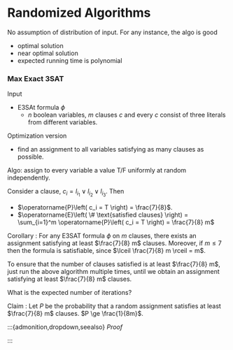 # Randomized Algorithms

No assumption of distribution of input. For any instance, the algo is good

- optimal solution
- near optimal solution
- expected running time is polynomial


### Max Exact 3SAT

Input
- E3SAt formula $\phi$
  - $n$ boolean variables, $m$ clauses $c$ and every $c$ consist of three literals from different variables.

Optimization version
- find an assignment to all variables satisfying as many clauses as possible.

Algo: assign to every variable a value T/F uniformly at random independently.

Consider a clause, $c_i = l_{i_1} \vee l_{i_2} \vee l_{i_3}$. Then
- $\operatorname{P}\left( c_i = T \right) = \frac{7}{8}$.
- $\operatorname{E}\left( \# \text{satisfied clauses}  \right) = \sum_{i=1}^m \operatorname{P}\left( c_i = T \right) = \frac{7}{8} m$

Corollary
: For any E3SAT formula $\phi$  on $m$ clauses, there exists an assignment satisfying at least $\frac{7}{8} m$ clauses. Moreover, if $m\le 7$ then the formula is satisfiable, since $\lceil \frac{7}{8} m \rceil = m$.

To ensure that the number of clauses satisfied is at least $\frac{7}{8} m$, just run the above algorithm multiple times, until we obtain an assignment satisfying at least $\frac{7}{8} m$ clauses.

What is the expected number of iterations?


Claim
: Let $P$ be the probability that a random assignment satisfies at least $\frac{7}{8} m$ clauses. $P \ge \frac{1}{8m}$.

:::{admonition,dropdown,seealso} *Proof*


:::
